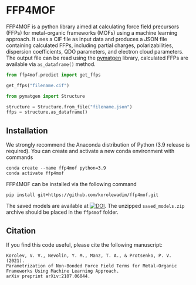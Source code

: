 # FFP4MOF

FFP4MOF is a python library aimed at calculating force field precursors (FFPs) for metal-organic frameworks (MOFs) using a machine learning approach. It uses a CIF file as input data and produces a JSON file containing calculated FFPs, including partial charges, polarizabilities, dispersion coefficients, QDO parameters, and electron cloud parameters. The output file can be read using the [pymatgen](https://pymatgen.org) library, calculated FFPs are available via `as_dataframe()` method.

```python
from ffp4mof.predict import get_ffps

get_ffps("filename.cif")
```

```python
from pymatgen import Structure

structure = Structure.from_file("filename.json")
ffps = structure.as_dataframe()
```

## Installation

We strongly recommend the Anaconda distribution of Python (3.9 release is required). You can create and activate a new conda environment with commands
```
conda create --name ffp4mof python=3.9
conda activate ffp4mof
```

FFP4MOF can be installed via the following command
```
pip install git+https://github.com/korolewadim/ffp4mof.git
```

The saved models are available at <a href="https://doi.org/10.5281/zenodo.5500642"><img src="https://zenodo.org/badge/DOI/10.5281/zenodo.5500642.svg" alt="DOI"></a>. The unzipped `saved_models.zip` archive should be placed in the `ffp4mof` folder.

## Citation

If you find this code useful, please cite the following manuscript:

    Korolev, V. V., Nevolin, Y. M., Manz, T. A., & Protsenko, P. V. (2021).
    Parametrization of Non-Bonded Force Field Terms for Metal-Organic Frameworks Using Machine Learning Approach.
    arXiv preprint arXiv:2107.06044.
